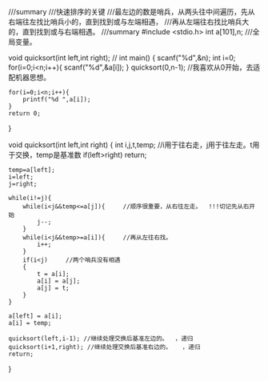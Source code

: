 ///summary
///快速排序的关键 
///最左边的数是哨兵，从两头往中间遍历，先从右端往左找比哨兵小的，直到找到或与左端相遇，
///再从左端往右找比哨兵大的，直到找到或与右端相遇。 
///summary
#include <stdio.h>
int a[101],n; ///全局变量。
 
void quicksort(int left,int right);  //
int main()
{
	scanf("%d",&n);
	int i=0;
	for(i=0;i<n;i++){
		scanf("%d",&a[i]);
	}
	quicksort(0,n-1);    //我喜欢从0开始，去适配机器思想。 
	
	for(i=0;i<n;i++){
		printf("%d ",a[i]);
	}
	return 0;
}

void quicksort(int left,int right)
{
	int i,j,t,temp;     //i用于往右走，j用于往左走。t用于交换，temp是基准数 
	if(left>right) return;
	
	temp=a[left];
	i=left;
	j=right;
	
	while(i!=j){
		while(i<j&&temp<=a[j]){		//顺序很重要，从右往左走。  !!!切记先从右开始 
			j--;
		}
		while(i<j&&temp>=a[i]){		//再从左往右找。 
			i++;
		}
		if(i<j)		//两个哨兵没有相遇
		{
			t = a[i];
			a[i] = a[j];
			a[j] = t;
		}
	} 
	
	a[left] = a[i];
	a[i] = temp;
	
	quicksort(left,i-1); //继续处理交换后基准左边的。  ，递归 
	quicksort(i+1,right); //继续处理交换后基准右边的。	，递归 
	return; 
	 
} 





